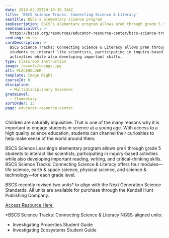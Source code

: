 ```yaml
---
date: 2019-02-25T19:10:35.334Z
title: 'BSCS Science Tracks: Connecting Science & Literacy'
seoTitle: BSCS’s elementary science program
seoDescription: BSCS’s elementary program allows preK through grade 5 students to do science activities like scientists.
seoCanonicalUrl: >-
  https://bscss.org/resources/educator-resource-center/bscs-science-tracks
seoLang: en-us
cardDescription: >-
  BSCS Science Tracks: Connecting Science & Literacy allows preK through grade 5
  students to interact like scientists, participating in inquiry-based
  activities while also developing important skills.
type: Classroom Instruction
image: /assets/cospgs.jpg
alt: PLACEHOLDER
template: Image Right
courseId: 0
discipline:
  - Multidisciplinary Sciences
gradeLevel:
  - Elementary
sortOrder: 13
page: educator-resource-center
---
```

Children are naturally inquisitive. That is one of the many reasons why it is important to engage students in science at a young age. With access to a high quality science education, students can channel their curiosities to help make sense of the world around them.

BSCS Science Learning’s elementary program allows preK through grade 5 students to interact like scientists, participating in inquiry-based activities while also developing important reading, writing, and critical-thinking skills. BSCS Science Tracks: Connecting Science & Literacy offers four modules—life science, earth & space science, physical science, and science & technology—for each grade level.

BSCS recently revised two units* to align with the Next Generation Science Standards. All units are available for purchase through the Kendall Hunt Publishing Company.

<a class="btn btn-outline-secondary" href="https://k12.kendallhunt.com/program/bscs-science-tracks-connecting-science-literacy/" target="_blank" rel="noopener noreferrer">Access Resource Here&nbsp;<sup><i style="font-size: .65rem;" class="fas fa-external-link-alt"></i></sup></a>

\*BSCS Science Tracks: Connecting Science & Literacy NGSS-aligned units:

* Investigating Properties Student Guide
* Investigating Ecosystems Student Guide
